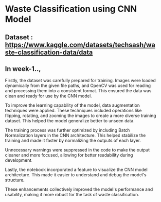 # Waste Classification using CNN Model

## Dataset : https://www.kaggle.com/datasets/techsash/waste-classification-data/data
## In week-1..,

Firstly, the dataset was carefully prepared for training. Images were loaded dynamically from the given file paths, and OpenCV was used for reading and processing them into a consistent format. This ensured the data was clean and ready for use by the CNN model.

To improve the learning capability of the model, data augmentation techniques were applied. These techniques included operations like flipping, rotating, and zooming the images to create a more diverse training dataset. This helped the model generalize better to unseen data.

The training process was further optimized by including Batch Normalization layers in the CNN architecture. This helped stabilize the training and made it faster by normalizing the outputs of each layer.

Unnecessary warnings were suppressed in the code to make the output cleaner and more focused, allowing for better readability during development.

Lastly, the notebook incorporated a feature to visualize the CNN model architecture. This made it easier to understand and debug the model's structure.

These enhancements collectively improved the model's performance and usability, making it more robust for the task of waste classification.
